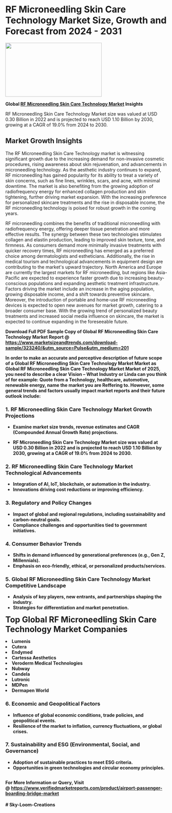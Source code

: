 <H1>RF Microneedling Skin Care Technology Market Size, Growth and Forecast from 2024 - 2031</H1><img class="aligncenter size-medium wp-image-584254" src="https://thirdeyenews.in/wp-content/uploads/2024/09/Global-Market-Research-300x168.jpeg" alt="" width="300" height="168" /><p><strong>Global&nbsp;<a href="https://www.marketsizeandtrends.com/download-sample/323240/&amp;utm_source=Pulse&amp;utm_medium=201">RF Microneedling Skin Care Technology Market</a> Insights</strong></p><p>RF Microneedling Skin Care Technology Market size was valued at USD 0.30 Billion in 2022 and is projected to reach USD 1.10 Billion by 2030, growing at a CAGR of 19.0% from 2024 to 2030.</p><p><h2>Market Growth Insights</h2> <p>The RF Microneedling Skin Care Technology market is witnessing significant growth due to the increasing demand for non-invasive cosmetic procedures, rising awareness about skin rejuvenation, and advancements in microneedling technology. As the aesthetic industry continues to expand, RF microneedling has gained popularity for its ability to treat a variety of skin concerns, such as fine lines, wrinkles, scars, and acne, with minimal downtime. The market is also benefiting from the growing adoption of radiofrequency energy for enhanced collagen production and skin tightening, further driving market expansion. With the increasing preference for personalized skincare treatments and the rise in disposable income, the RF microneedling technology is poised for robust growth in the coming years.</p> <p><strong></strong></p> <p>RF microneedling combines the benefits of traditional microneedling with radiofrequency energy, offering deeper tissue penetration and more effective results. The synergy between these two technologies stimulates collagen and elastin production, leading to improved skin texture, tone, and firmness. As consumers demand more minimally invasive treatments with quicker recovery times, RF microneedling has emerged as a preferred choice among dermatologists and estheticians. Additionally, the rise in medical tourism and technological advancements in equipment design are contributing to the market's upward trajectory. North America and Europe are currently the largest markets for RF microneedling, but regions like Asia-Pacific are expected to experience faster growth due to increasing beauty-conscious populations and expanding aesthetic treatment infrastructure. Factors driving the market include an increase in the aging population, growing disposable income, and a shift towards preventive skincare. Moreover, the introduction of portable and home-use RF microneedling devices is expected to open new avenues for market growth, catering to a broader consumer base. With the growing trend of personalized beauty treatments and increased social media influence on skincare, the market is expected to continue expanding in the foreseeable future. <p><strong></p><p><span class=""><strong>Download Full PDF Sample Copy of Global RF Microneedling Skin Care Technology Market Report</strong> @ <a href="https://www.marketsizeandtrends.com/download-sample/323240/&amp;utm_source=Pulse&amp;utm_medium=201" target="_blank">https://www.marketsizeandtrends.com/download-sample/323240/&amp;utm_source=Pulse&amp;utm_medium=201</a></span></p><p>In order to make an accurate and perceptive description of future scope of a Global&nbsp;RF Microneedling Skin Care Technology Market Market as Global&nbsp;RF Microneedling Skin Care Technology Market Market of 2025, you need to describe a clear Vision &ndash; What Industry or Linda can you think of for example: Quote from a Technology, healthcare, automotive, renewable energy, name the market you are Reffering to. However, some general trends and factors usually impact market reports and their future outlook include:</p><h3>1.&nbsp;<strong>RF Microneedling Skin Care Technology Market Growth Projections</strong></h3><ul><li>Examine market size trends, revenue estimates and CAGR (Compounded Annual Growth Rate) projections.</li><li><p>RF Microneedling Skin Care Technology Market size was valued at USD 0.30 Billion in 2022 and is projected to reach USD 1.10 Billion by 2030, growing at a CAGR of 19.0% from 2024 to 2030.</p></li></ul><h3>2.&nbsp;<strong>RF Microneedling Skin Care Technology Market Technological Advancements</strong></h3><ul><li>Integration of AI, IoT, blockchain, or automation in the industry.</li><li>Innovations driving cost reductions or improving efficiency.</li></ul><h3>3.&nbsp;<strong>Regulatory and Policy Changes</strong></h3><ul><li>Impact of global and regional regulations, including sustainability and carbon-neutral goals.</li><li>Compliance challenges and opportunities tied to government initiatives.</li></ul><h3>4.&nbsp;<strong>Consumer Behavior Trends</strong></h3><ul><li>Shifts in demand influenced by generational preferences (e.g., Gen Z, Millennials).</li><li>Emphasis on eco-friendly, ethical, or personalized products/services.</li></ul><h3>5.&nbsp;<strong>Global RF Microneedling Skin Care Technology Market Competitive Landscape</strong></h3><ul><li>Analysis of key players, new entrants, and partnerships shaping the industry.</li><li>Strategies for differentiation and market penetration.</li></ul><p data-pm-slice="1 1 []"><span style="color: inherit; font-family: inherit; font-size: 25px;">Top Global RF Microneedling Skin Care Technology Market Companies</span></p><div class="" data-test-id=""><p><li>Lumenis</li><li> Cutera</li><li> Endymed</li><li> Cartessa Aesthetics</li><li> Veroderm Medical Technologies</li><li> Nubway</li><li> Candela</li><li> Lutronic</li><li> MDPen</li><li> Dermapen World</li></p></div><h3>6.&nbsp;<strong>Economic and Geopolitical Factors</strong></h3><ul><li>Influence of global economic conditions, trade policies, and geopolitical events.</li><li>Resilience of the market to inflation, currency fluctuations, or global crises.</li></ul><h3>7.&nbsp;<strong>Sustainability and ESG (Environmental, Social, and Governance)</strong></h3><ul><li>Adoption of sustainable practices to meet ESG criteria.</li><li>Opportunities in green technologies and circular economy principles.</li></ul><h2><strong style="font-size: 14px;">For More Information or Query, Visit @&nbsp;</strong><a style="background-color: #ffffff; font-size: 14px;" href="https://www.marketsizeandtrends.com/report/rf-microneedling-skin-care-technology-market/" target="_blank">https://www.verifiedmarketreports.com/product/airport-passenger-boarding-bridge-market</a></h2># Sky-Loom-Creations

